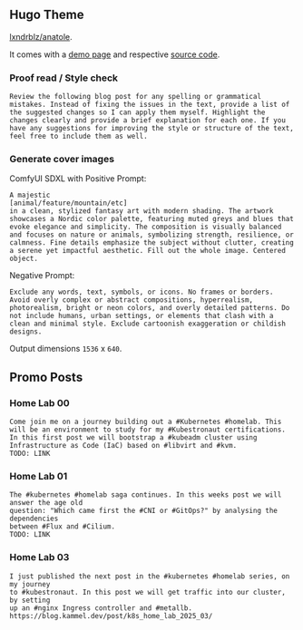 ## Hugo Theme

[lxndrblz/anatole](https://github.com/lxndrblz/anatole).

It comes with a [demo page](https://anatole-demo.netlify.app/) and respective [source code](https://github.com/lxndrblz/anatole/tree/master/exampleSite).

### Proof read / Style check

```
Review the following blog post for any spelling or grammatical mistakes. Instead of fixing the issues in the text, provide a list of the suggested changes so I can apply them myself. Highlight the changes clearly and provide a brief explanation for each one. If you have any suggestions for improving the style or structure of the text, feel free to include them as well.
```

### Generate cover images

ComfyUI SDXL with Positive Prompt:

```
A majestic
[animal/feature/mountain/etc]
in a clean, stylized fantasy art with modern shading. The artwork showcases a Nordic color palette, featuring muted greys and blues that evoke elegance and simplicity. The composition is visually balanced and focuses on nature or animals, symbolizing strength, resilience, or calmness. Fine details emphasize the subject without clutter, creating a serene yet impactful aesthetic. Fill out the whole image. Centered object.
```

Negative Prompt:

```
Exclude any words, text, symbols, or icons. No frames or borders. Avoid overly complex or abstract compositions, hyperrealism, photorealism, bright or neon colors, and overly detailed patterns. Do not include humans, urban settings, or elements that clash with a clean and minimal style. Exclude cartoonish exaggeration or childish designs.
```

Output dimensions `1536` x `640`.


## Promo Posts

### Home Lab 00

```
Come join me on a journey building out a #Kubernetes #homelab. This will be an environment to study for my #Kubestronaut certifications. In this first post we will bootstrap a #kubeadm cluster using Infrastructure as Code (IaC) based on #libvirt and #kvm.
TODO: LINK
```

### Home Lab 01


```
The #kubernetes #homelab saga continues. In this weeks post we will answer the age old
question: "Which came first the #CNI or #GitOps?" by analysing the dependencies
between #Flux and #Cilium.
TODO: LINK
```

### Home Lab 03

```
I just published the next post in the #kubernetes #homelab series, on my journey
to #kubestronaut. In this post we will get traffic into our cluster, by setting
up an #nginx Ingress controller and #metallb.
https://blog.kammel.dev/post/k8s_home_lab_2025_03/
```
